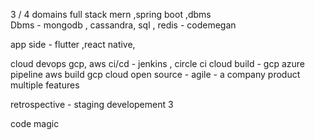 3 / 4 domains
full stack  mern  ,spring boot ,dbms  
Dbms - mongodb , cassandra, sql , 
redis - codemegan

app side - flutter ,react native,

cloud devops 
gcp, aws 
ci/cd - jenkins , circle ci
cloud build - gcp 
azure pipeline
aws build
gcp cloud 
open source - 
agile - a company product multiple features 

retrospective - 
staging developement 
3




code magic
